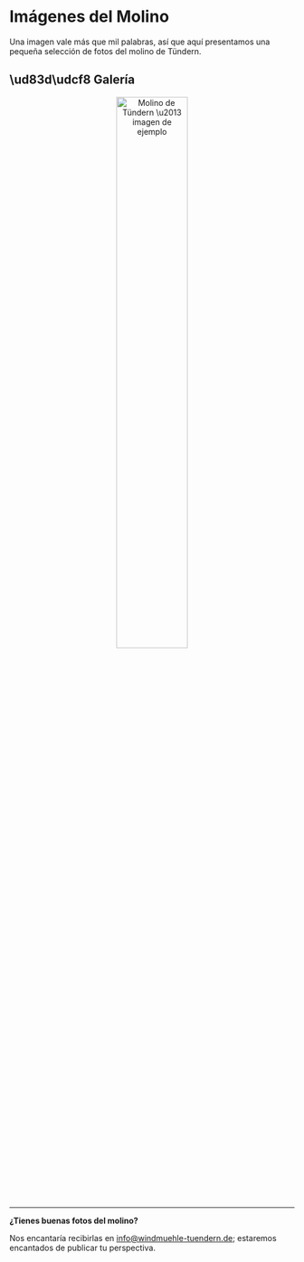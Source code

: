 # Imágenes del Molino

Una imagen vale más que mil palabras, así que aquí presentamos una pequeña selección de fotos del molino de Tündern.

## \ud83d\udcf8 Galería

<!-- imagen de muestra -->
<p align="center">
  <img src="/imgs/from-wikipedia.png" alt="Molino de Tündern \u2013 imagen de ejemplo" style="width: 50%; border-radius: 8px;" />
</p>

---

**¿Tienes buenas fotos del molino?**

Nos encantaría recibirlas en [info@windmuehle-tuendern.de](mailto:info@windmuehle-tuendern.de); estaremos encantados de publicar tu perspectiva.
